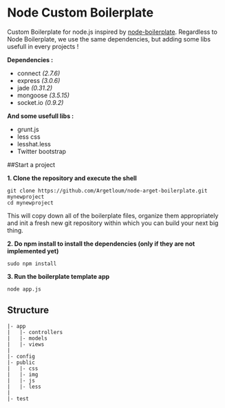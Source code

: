 Node Custom Boilerplate
=======================
Custom Boilerplate for node.js inspired by [node-boilerplate](https://github.com/robrighter/node-boilerplate). 
Regardless to Node Boilerplate, we use the same dependencies, but adding some libs usefull in every projects !


**Dependencies :**
  - connect *(2.7.6)*
  - express *(3.0.6)*
  - jade *(0.31.2)*
  - mongoose *(3.5.15)*
  - socket.io *(0.9.2)*

**And some usefull libs :**
  - grunt.js
  - less css
  - lesshat.less
  - Twitter bootstrap

##Start a project

**1. Clone the repository and execute the shell**

  	git clone https://github.com/Argetloum/node-arget-boilerplate.git mynewproject
	cd mynewproject

This will copy down all of the boilerplate files, organize them appropriately and init a fresh new git repository within which you can build your next big thing.

**2. Do npm install to install the dependencies (only if they are not implemented yet)**

	sudo npm install

**3. Run the boilerplate template app**

	node app.js
	
## Structure

	|- app
	|   |- controllers
	|   |- models
	|   |- views
	|
	|- config
	|- public
	|   |- css
	|   |- img
	|   |- js
	|   |- less
	|
	|- test


